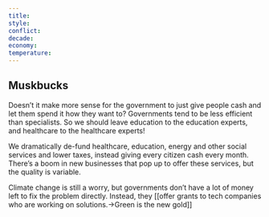 ```yaml
---
title: 
style: 
conflict: 
decade: 
economy: 
temperature: 
---
```


## Muskbucks


Doesn’t it make more sense for the government to just give people cash and let them spend it how they want to? Governments tend to be less efficient than specialists. So we should leave education to the education experts, and healthcare to the healthcare experts!

We dramatically de-fund healthcare, education, energy and other social services and lower taxes, instead giving every citizen cash every month. There’s a boom in new businesses that pop up to offer these services, but the quality is variable.

Climate change is still a worry, but governments don’t have a lot of money left to fix the problem directly. Instead, they [[offer grants to tech companies who are working on solutions.->Green is the new gold]]

